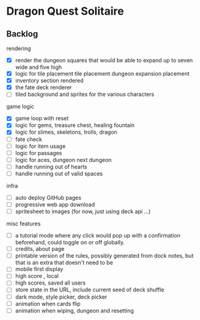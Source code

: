 # Dragon Quest Solitaire

## Backlog

rendering

- [x] render the dungeon squares that would be able to expand up to seven wide and five high
- [x] logic for tile placement tile placement dungeon expansion placement
- [x] inventory section rendered
- [x] the fate deck renderer
- [ ] tiled background and sprites for the various characters

game logic

- [x] game loop with reset
- [x] logic for gems, treasure chest, healing fountain
- [x] logic for slimes, skeletons, trolls, dragon
- [ ] fate check
- [ ] logic for item usage
- [ ] logic for passages
- [ ] logic for aces, dungeon next dungeon
- [ ] handle running out of hearts
- [ ] handle running out of valid spaces

infra

- [ ] auto deploy GitHub pages
- [ ] progressive web app download
- [ ] spritesheet to images (for now, just using deck api ...)

misc features

- [ ] a tutorial mode where any click would pop up with a confirmation beforehand, could toggle on or off globally.
- [ ] credits, about page
- [ ] printable version of the rules, possibly generated from dock notes, but that is an extra that doesn't need to be
- [ ] mobile first display
- [ ] high score , local
- [ ] high scores, saved all users
- [ ] store state in the URL, include current seed of deck shuffle
- [ ] dark mode, style picker, deck picker
- [ ] animation when cards flip
- [ ] animation when wiping, dungeon and resetting
